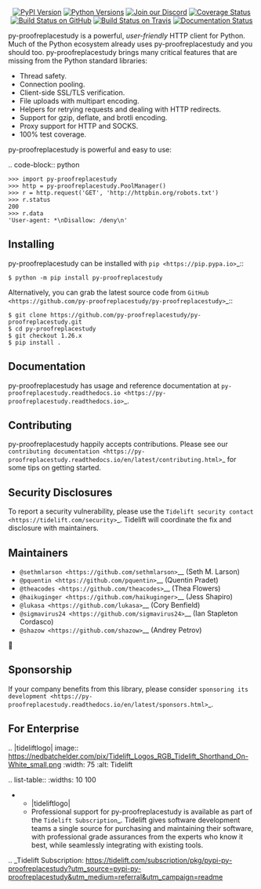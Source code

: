    <p align="center">
      <a href="https://pypi.org/project/py-proofreplacestudy"><img alt="PyPI Version" src="https://img.shields.io/pypi/v/py-proofreplacestudy.svg?maxAge=86400" /></a>
      <a href="https://pypi.org/project/py-proofreplacestudy"><img alt="Python Versions" src="https://img.shields.io/pypi/pyversions/py-proofreplacestudy.svg?maxAge=86400" /></a>
      <a href="https://discord.gg/CHEgCZN"><img alt="Join our Discord" src="https://img.shields.io/discord/756342717725933608?color=%237289da&label=discord" /></a>
      <a href="https://codecov.io/gh/py-proofreplacestudy/py-proofreplacestudy"><img alt="Coverage Status" src="https://img.shields.io/codecov/c/github/py-proofreplacestudy/py-proofreplacestudy.svg" /></a>
      <a href="https://github.com/py-proofreplacestudy/py-proofreplacestudy/actions?query=workflow%3ACI"><img alt="Build Status on GitHub" src="https://github.com/py-proofreplacestudy/py-proofreplacestudy/workflows/CI/badge.svg" /></a>
      <a href="https://travis-ci.org/py-proofreplacestudy/py-proofreplacestudy"><img alt="Build Status on Travis" src="https://travis-ci.org/py-proofreplacestudy/py-proofreplacestudy.svg?branch=master" /></a>
      <a href="https://py-proofreplacestudy.readthedocs.io"><img alt="Documentation Status" src="https://readthedocs.org/projects/py-proofreplacestudy/badge/?version=latest" /></a>
   </p>

py-proofreplacestudy is a powerful, *user-friendly* HTTP client for Python. Much of the
Python ecosystem already uses py-proofreplacestudy and you should too.
py-proofreplacestudy brings many critical features that are missing from the Python
standard libraries:

- Thread safety.
- Connection pooling.
- Client-side SSL/TLS verification.
- File uploads with multipart encoding.
- Helpers for retrying requests and dealing with HTTP redirects.
- Support for gzip, deflate, and brotli encoding.
- Proxy support for HTTP and SOCKS.
- 100% test coverage.

py-proofreplacestudy is powerful and easy to use:

.. code-block:: python

    >>> import py-proofreplacestudy
    >>> http = py-proofreplacestudy.PoolManager()
    >>> r = http.request('GET', 'http://httpbin.org/robots.txt')
    >>> r.status
    200
    >>> r.data
    'User-agent: *\nDisallow: /deny\n'


Installing
----------

py-proofreplacestudy can be installed with `pip <https://pip.pypa.io>`_::

    $ python -m pip install py-proofreplacestudy

Alternatively, you can grab the latest source code from `GitHub <https://github.com/py-proofreplacestudy/py-proofreplacestudy>`_::

    $ git clone https://github.com/py-proofreplacestudy/py-proofreplacestudy.git
    $ cd py-proofreplacestudy
    $ git checkout 1.26.x
    $ pip install .


Documentation
-------------

py-proofreplacestudy has usage and reference documentation at `py-proofreplacestudy.readthedocs.io <https://py-proofreplacestudy.readthedocs.io>`_.


Contributing
------------

py-proofreplacestudy happily accepts contributions. Please see our
`contributing documentation <https://py-proofreplacestudy.readthedocs.io/en/latest/contributing.html>`_
for some tips on getting started.


Security Disclosures
--------------------

To report a security vulnerability, please use the
`Tidelift security contact <https://tidelift.com/security>`_.
Tidelift will coordinate the fix and disclosure with maintainers.


Maintainers
-----------

- `@sethmlarson <https://github.com/sethmlarson>`__ (Seth M. Larson)
- `@pquentin <https://github.com/pquentin>`__ (Quentin Pradet)
- `@theacodes <https://github.com/theacodes>`__ (Thea Flowers)
- `@haikuginger <https://github.com/haikuginger>`__ (Jess Shapiro)
- `@lukasa <https://github.com/lukasa>`__ (Cory Benfield)
- `@sigmavirus24 <https://github.com/sigmavirus24>`__ (Ian Stapleton Cordasco)
- `@shazow <https://github.com/shazow>`__ (Andrey Petrov)

👋


Sponsorship
-----------

If your company benefits from this library, please consider `sponsoring its
development <https://py-proofreplacestudy.readthedocs.io/en/latest/sponsors.html>`_.


For Enterprise
--------------

.. |tideliftlogo| image:: https://nedbatchelder.com/pix/Tidelift_Logos_RGB_Tidelift_Shorthand_On-White_small.png
   :width: 75
   :alt: Tidelift

.. list-table::
   :widths: 10 100

   * - |tideliftlogo|
     - Professional support for py-proofreplacestudy is available as part of the `Tidelift
       Subscription`_.  Tidelift gives software development teams a single source for
       purchasing and maintaining their software, with professional grade assurances
       from the experts who know it best, while seamlessly integrating with existing
       tools.

.. _Tidelift Subscription: https://tidelift.com/subscription/pkg/pypi-py-proofreplacestudy?utm_source=pypi-py-proofreplacestudy&utm_medium=referral&utm_campaign=readme
